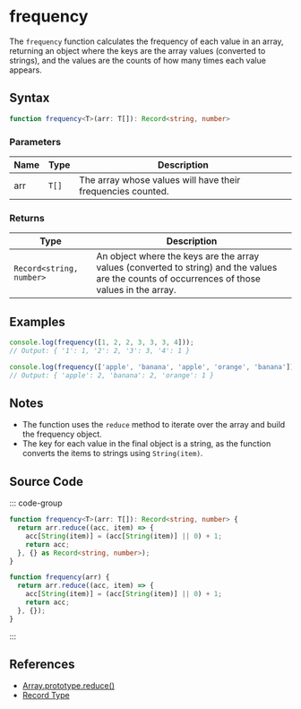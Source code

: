 # frequency

The `frequency` function calculates the frequency of each value in an array, returning an object where the keys are the array values (converted to strings), and the values are the counts of how many times each value appears.

## Syntax

```typescript
function frequency<T>(arr: T[]): Record<string, number>
```

### Parameters

| Name  | Type          | Description                                           |
|-------|---------------|-----------------------------------------------------|
| arr   | `T[]`         | The array whose values will have their frequencies counted. |

### Returns

| Type                           | Description                                                     |
|---------------------------------|---------------------------------------------------------------|
| `Record<string, number>`        | An object where the keys are the array values (converted to string) and the values are the counts of occurrences of those values in the array. |

## Examples

```typescript
console.log(frequency([1, 2, 2, 3, 3, 3, 4])); 
// Output: { '1': 1, '2': 2, '3': 3, '4': 1 }

console.log(frequency(['apple', 'banana', 'apple', 'orange', 'banana'])); 
// Output: { 'apple': 2, 'banana': 2, 'orange': 1 }
```

## Notes

- The function uses the `reduce` method to iterate over the array and build the frequency object.
- The key for each value in the final object is a string, as the function converts the items to strings using `String(item)`.

## Source Code

::: code-group
```typescript
function frequency<T>(arr: T[]): Record<string, number> {
  return arr.reduce((acc, item) => {
    acc[String(item)] = (acc[String(item)] || 0) + 1;
    return acc;
  }, {} as Record<string, number>);
}
```

```javascript
function frequency(arr) {
  return arr.reduce((acc, item) => {
    acc[String(item)] = (acc[String(item)] || 0) + 1;
    return acc;
  }, {});
}
```
::: 

## References

- [Array.prototype.reduce()](https://developer.mozilla.org/en-US/docs/Web/JavaScript/Reference/Global_Objects/Array/reduce)  
- [Record Type](https://www.typescriptlang.org/docs/handbook/2/objects.html#record)  